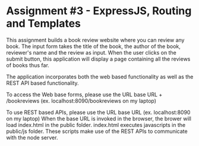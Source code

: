 # Assignment #3 - ExpressJS, Routing and Templates

This assignment builds a book review website where you can review any book.  The input form takes the title of the book, the author of the book, reviewer's name and the review as input.  When the user clicks on the submit button, this application will display a page containing all the reviews of books thus far.

The application incorporates both the web based functionality as well as the REST API based functionality.

To access the Web base forms, please use the URL
base URL + /bookreviews  (ex. localhost:8090/bookreviews on my laptop)

To use REST based APIs, please use the URL
base URL  (ex. localhost:8090 on my laptop) 
When the base URL is invoked in the browser, the brower will load index.html in the public folder.   index.html executes javascripts in the public/js folder.  These scripts make use of the REST APIs to communicate with the node server.

